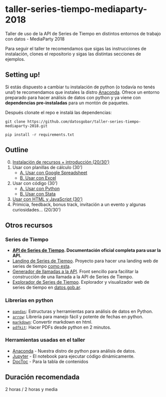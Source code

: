 # taller-series-tiempo-mediaparty-2018
Taller de uso de la API de Series de Tiempo en distintos entornos de trabajo con datos - MediaParty 2018

Para seguir el taller te recomendamos que sigas las instrucciones de instalación, clones el repositorio y sigas las distintas secciones de ejemplos.

## Setting up!

Si estás dispuesto a cambiar tu instalación de python (o todavía no tenés una!) te recomendamos que instales la distro [Anaconda](https://www.continuum.io/downloads). Ofrece un entorno preparado para hacer análisis de datos con python y ya viene con **dependencias pre-instaladas** para un montón de paquetes.

Después clonate el repo e instalá las dependencias:

```
git clone https://github.com/datosgobar/taller-series-tiempo-mediaparty-2018.git

pip install -r requirements.txt
```

## Outline

0. [Instalación de recursos + introducción (20/30')](https://docs.google.com/presentation/d/1GD_g9uNMfv2hL4uzFJO5vu2M8kr4nylveokd13cDi5Q/edit?usp=sharing)
1. Usar con planillas de cálculo (30')
    * [A. Usar con Google Spreadsheet](1A%20-%20Usar%20con%20Google%20Spreadsheet.md)
    * [B. Usar con Excel](1B%20-%20Usar%20con%20Excel.md)
2. Usar con código (30')
    * [A. Usar con Python](2A%20-%20Usar%20con%20Python.ipynb)
    * [B. Usar con Stata](2B%20-%20Usar%20con%20Stata.do)
3. [Usar con HTML y JavaScript (30')](3%20-%20Usar%20con%20HTML%20y%20JavaScript.md)
4. Primicia, feedback, bonus track, invitación a un evento y algunas curiosidades... (20/30')

## Otros recursos

### Series de Tiempo

* **[API de Series de Tiempo](http://apis.datos.gob.ar/series/). Documentación oficial completa para usar la API.**
* [Landing de Series de Tiempo](https://github.com/datosgobar/series-tiempo-ar-landing). Proyecto para hacer una landing web de series de tiempo [como esta](https://datosgobar.github.io/series-tiempo-ar-landing/).
* [Generador de llamadas a la API](https://datosgobar.github.io/series-tiempo-ar-call-generator/). Front sencillo para facilitar la construcción de una llamada a la API de Series de Tiempo.
* [Explorador de Series de Tiempo](http://datos.gob.ar/series). Explorador y visualizador web de series de tiempo en [datos.gob.ar](http://datos.gob.ar/).

### Librerías en python

* [`pandas`](http://pandas.pydata.org/): Estructuras y herramientas para análisis de datos en Python.
* [`arrow`](https://arrow.readthedocs.io): Librería para manejo fácil y potente de fechas en python.
* [`markdown`](https://python-markdown.github.io/reference/): Convertir markdown en html.
* [`pdfkit`](https://pypi.org/project/pdfkit/): Hacer PDFs desde python en 2 minutos.

### Herramientas usadas en el taller

* [Anaconda](https://www.continuum.io/downloads) - Nuestra distro de python para análisis de datos.
* [Jupyter](http://jupyter.org/) - El notebook para ejecutar código dinámicamente.
* [DocToc](https://github.com/thlorenz/doctoc) - Para la tabla de contenidos

## Duración recomendada

2 horas / 2 horas y media
